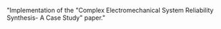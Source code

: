 "Implementation of the "Complex Electromechanical System Reliability Synthesis- A Case Study" paper." 
